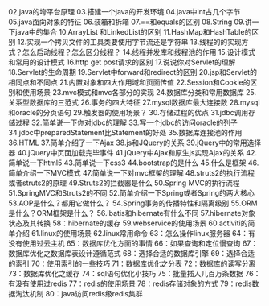 02.java的垮平台原理
03.搭建一个java的开发环境
04.java中int占几个字节
05.java面向对象的特征
06.装箱和拆箱
07.==和equals的区别
08.String
09.讲一下java中的集合
10.ArrayList 和LinkedList的区别
11.HashMap和HashTable的区别
12.实现一个拷贝文件的工具类要使用字节流还是字符串
13.线程的的实现方式？怎么启动线程？怎么区分线程？
14.线程并发库和线程池的作用
15.设计模式和常用的设计模式
16.http get post请求的区别
17.说说你对Servlet的理解
18.Servlet的生命周期
19.Servlet中forward和redirect的区别
20.jsp和Servlet的相同点和不同点
21.内置对象和四大作用域和页面传值
22.Session和Cookie的区别和使用场景
23.mvc模式和mvc各部分的实现
24.数据库分类和常用数据库
25.关系型数据库的三范式
26.事务的四大特征
27.mysql数据库最大连接数
28.mysql和oracle的分页语句
29.触发器的使用场景？
30.存储过程的优点
31.jdbc调用存储过程
32.简单说一下你对jdbc的理解
33.写一个jdbc的访问oracle的列子
34.jdbc中preparedStatement比Statement的好处
35.数据库连接池的作用
36.HTML
37.简单介绍了一下Ajax
38.js和JQuery的关系
39.jQuery中的常用选择器
40.jQuery中页面加载完毕事件
41.jQuery中Ajax和原生js实现Ajax的关系
42.简单说一下html5
43.简单说一下css3
44.bootstrap的是什么
45.什么是框架
46.简单介绍一下MVC模式
47.简单说一下对mvc框架的理解
48.struts2的执行流程或者struts2的原理
49.Struts2的拦截器是什么
50.Spring MVC的执行流程
51.SpringMVC和Struts2的不同
52.简单介绍一下Spring或者Spring的两大核心
53.AOP是什么？都用它做什么？
54.Spring事务的传播特性和隔离级别
55.ORM是什么？ORM框架是什么？
56.ibatis和hibernate有什么不同
57.hibernate对象状态及其转换
58：hibernate的缓存
59.webservice的使用场景
60.activiti的简单介绍
61.linux的使用场景
62.linux常用命令
63：怎么操作linux服务器
64：有没有使用过云主机
65：数据库优化方面的事情
66：如果查询和定位慢查询
67：数据库优化之数据库表设计遵循范式
68：选择合适的数据库引擎
69：选择合适的索引
70：使用索引的一些技巧
71：数据库优化之分表
72：数据库的读写分离
73：数据库优化之缓存
74：sql语句优化小技巧
75：批量插入几百万条数据
76：有没有使用过redis
77：redis的使用场景
78：redis存储对象的方式
79：redis数据淘汰机制
80：java访问redis级redis集群